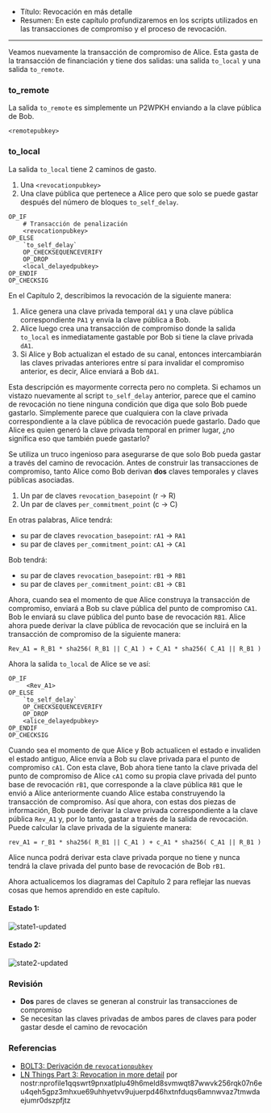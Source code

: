 - Título: Revocación en más detalle  
- Resumen: En este capítulo profundizaremos en los scripts utilizados en las transacciones de compromiso y el proceso de revocación.  

---  

Veamos nuevamente la transacción de compromiso de Alice. Esta gasta de la transacción de financiación y tiene dos salidas: una salida `to_local` y una salida `to_remote`.  

### to_remote  

La salida `to_remote` es simplemente un P2WPKH enviando a la clave pública de Bob.  

```
<remotepubkey>
```  

### to_local  

La salida `to_local` tiene 2 caminos de gasto.  

1. Una `<revocationpubkey>`  
2. Una clave pública que pertenece a Alice pero que solo se puede gastar después del número de bloques `to_self_delay`.  

```
OP_IF
    # Transacción de penalización
    <revocationpubkey>
OP_ELSE
    `to_self_delay`
    OP_CHECKSEQUENCEVERIFY
    OP_DROP
    <local_delayedpubkey>
OP_ENDIF
OP_CHECKSIG
```  

En el Capítulo 2, describimos la revocación de la siguiente manera:  

1. Alice genera una clave privada temporal `dA1` y una clave pública correspondiente `PA1` y envía la clave pública a Bob.  
2. Alice luego crea una transacción de compromiso donde la salida `to_local` es inmediatamente gastable por Bob si tiene la clave privada `dA1`.  
3. Si Alice y Bob actualizan el estado de su canal, entonces intercambiarán las claves privadas anteriores entre sí para invalidar el compromiso anterior, es decir, Alice enviará a Bob `dA1`.  

Esta descripción es mayormente correcta pero no completa. Si echamos un vistazo nuevamente al script `to_self_delay` anterior, parece que el camino de revocación no tiene ninguna condición que diga que solo Bob puede gastarlo. Simplemente parece que cualquiera con la clave privada correspondiente a la clave pública de revocación puede gastarlo. Dado que Alice es quien generó la clave privada temporal en primer lugar, ¿no significa eso que también puede gastarlo?  

Se utiliza un truco ingenioso para asegurarse de que solo Bob pueda gastar a través del camino de revocación. Antes de construir las transacciones de compromiso, tanto Alice como Bob derivan **dos** claves temporales y claves públicas asociadas.  
1. Un par de claves `revocation_basepoint` (r -> R)  
2. Un par de claves `per_commitment_point` (c -> C)  

En otras palabras, Alice tendrá:  
- su par de claves `revocation_basepoint`: `rA1` -> `RA1`  
- su par de claves `per_commitment_point`: `cA1` -> `CA1`  

Bob tendrá:  
- su par de claves `revocation_basepoint`: `rB1` -> `RB1`  
- su par de claves `per_commitment_point`: `cB1` -> `CB1`  

Ahora, cuando sea el momento de que Alice construya la transacción de compromiso, enviará a Bob su clave pública del punto de compromiso `CA1`. Bob le enviará su clave pública del punto base de revocación `RB1`. Alice ahora puede derivar la clave pública de revocación que se incluirá en la transacción de compromiso de la siguiente manera:  

```
Rev_A1 = R_B1 * sha256( R_B1 || C_A1 ) + C_A1 * sha256( C_A1 || R_B1 )
```  

Ahora la salida `to_local` de Alice se ve así:  

```
OP_IF
     <Rev_A1>
OP_ELSE
    `to_self_delay`
    OP_CHECKSEQUENCEVERIFY
    OP_DROP
    <alice_delayedpubkey>
OP_ENDIF
OP_CHECKSIG
```  

Cuando sea el momento de que Alice y Bob actualicen el estado e invaliden el estado antiguo, Alice envía a Bob su clave privada para el punto de compromiso `cA1`. Con esta clave, Bob ahora tiene tanto la clave privada del punto de compromiso de Alice `cA1` como su propia clave privada del punto base de revocación `rB1`, que corresponde a la clave pública `RB1` que le envió a Alice anteriormente cuando Alice estaba construyendo la transacción de compromiso. Así que ahora, con estas dos piezas de información, Bob puede derivar la clave privada correspondiente a la clave pública `Rev_A1` y, por lo tanto, gastar a través de la salida de revocación. Puede calcular la clave privada de la siguiente manera:  

```
rev_A1 = r_B1 * sha256( R_B1 || C_A1 ) + c_A1 * sha256( C_A1 || R_B1 )
```  

Alice nunca podrá derivar esta clave privada porque no tiene y nunca tendrá la clave privada del punto base de revocación de Bob `rB1`.  

Ahora actualicemos los diagramas del Capítulo 2 para reflejar las nuevas cosas que hemos aprendido en este capítulo.  

#### Estado 1:  

![state1-updated](https://cdn.satellite.earth/9c58502b97a323b2687fced83807bacf1d9f0511188657bd4a7ee710f1ca1234.png)  

#### Estado 2:  

![state2-updated](https://cdn.satellite.earth/7c7f1fd80a40ae6a56af65b1e1226c9add0933f2276f13fe01a1f88bc6f2a9fe.png)  

### Revisión  

- **Dos** pares de claves se generan al construir las transacciones de compromiso  
- Se necesitan las claves privadas de ambos pares de claves para poder gastar desde el camino de revocación  

### Referencias  

- [BOLT3: Derivación de `revocationpubkey`](https://github.com/lightning/bolts/blob/master/03-transactions.md#revocationpubkey-derivation)  
- [LN Things Part 3: Revocation in more detail](https://ellemouton.com/posts/revocation/) por nostr:nprofile1qqswrt9pnxatlplu49h6meld8svmwqt87wwvk256rqk07n6eu4qeh5gpz3mhxue69uhhyetvv9ujuerpd46hxtnfduqs6amnwvaz7tmwdaejumr0dszpfjtz
